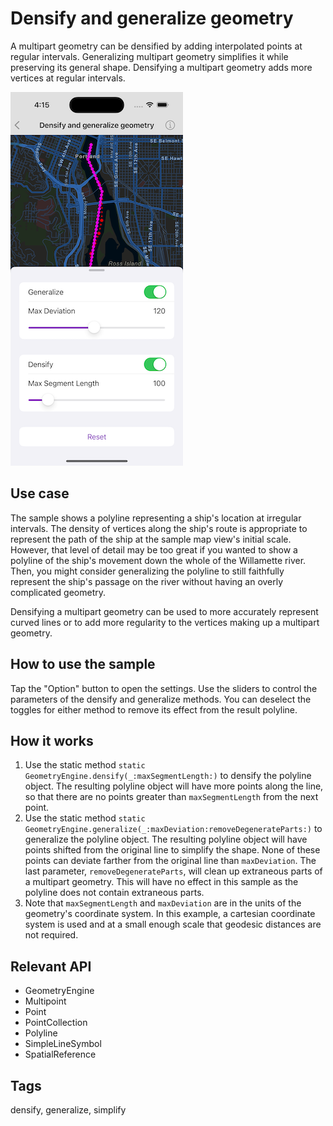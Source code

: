 # Densify and generalize geometry

A multipart geometry can be densified by adding interpolated points at regular intervals. Generalizing multipart geometry simplifies it while preserving its general shape. Densifying a multipart geometry adds more vertices at regular intervals.

![Image of densify and generalize geometry](densify-and-generalize-geometry.png)

## Use case

The sample shows a polyline representing a ship's location at irregular intervals. The density of vertices along the ship's route is appropriate to represent the path of the ship at the sample map view's initial scale. However, that level of detail may be too great if you wanted to show a polyline of the ship's movement down the whole of the Willamette river. Then, you might consider generalizing the polyline to still faithfully represent the ship's passage on the river without having an overly complicated geometry.

Densifying a multipart geometry can be used to more accurately represent curved lines or to add more regularity to the vertices making up a multipart geometry.

## How to use the sample

Tap the "Option" button to open the settings. Use the sliders to control the parameters of the densify and generalize methods. You can deselect the toggles for either method to remove its effect from the result polyline.

## How it works

1. Use the static method `static GeometryEngine.densify(_:maxSegmentLength:)` to densify the polyline object. The resulting polyline object will have more points along the line, so that there are no points greater than `maxSegmentLength` from the next point.
2. Use the static method `static GeometryEngine.generalize(_:maxDeviation:removeDegenerateParts:)` to generalize the polyline object. The resulting polyline object will have points shifted from the original line to simplify the shape. None of these points can deviate farther from the original line than `maxDeviation`. The last parameter, `removeDegenerateParts`, will clean up extraneous parts of a multipart geometry. This will have no effect in this sample as the polyline does not contain extraneous parts.
3. Note that `maxSegmentLength` and `maxDeviation` are in the units of the geometry's coordinate system. In this example, a cartesian coordinate system is used and at a small enough scale that geodesic distances are not required.

## Relevant API

* GeometryEngine
* Multipoint
* Point
* PointCollection
* Polyline
* SimpleLineSymbol
* SpatialReference

## Tags

densify, generalize, simplify
